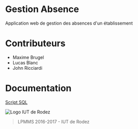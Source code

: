 # Gestion Absence
Application web de gestion des absences d'un établissement

# Contributeurs
* Maxime Brugel
* Lucas Blanc
* John Ricciardi

# Documentation
[Script SQL](http://textup.fr/181920LP)


![Logo IUT de Rodez](http://tiller.fr/images/logo/iut.png)
> LPMMS 2016-2017 - IUT de Rodez
